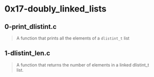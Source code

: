 # 0x17-doubly_linked_lists

## 0-print_dlistint.c
> A function that prints all the elements of a `dlistint_t` list

## 1-dlistint_len.c
> A function that returns the number of elements in a linked dlistint_t list.
